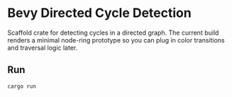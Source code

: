 # Bevy Directed Cycle Detection

Scaffold crate for detecting cycles in a directed graph. The current build renders a minimal node-ring prototype so you can plug in color transitions and traversal logic later.

## Run

```
cargo run
```
